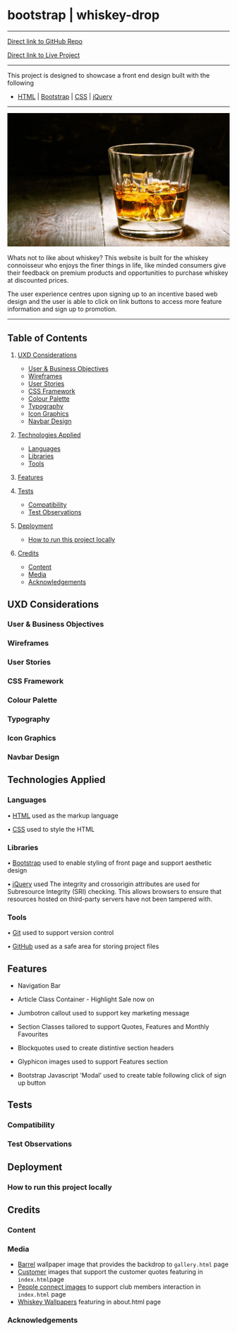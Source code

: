 # bootstrap | whiskey-drop

***
[Direct link to GitHub Repo](https://github.com/Spagettileg/Whiskey-Drop)

[Direct link to Live Project](https://spagettileg.github.io/Whiskey-Drop/) 

***

This project is designed to showcase a front end design built with the following 

 - [HTML](https://html.spec.whatwg.org/multipage/) | [Bootstrap](https://www.bootstrapcdn.com/) | [CSS](https://www.w3.org/Style/CSS/) | [jQuery](https://jquery.com/)

***
![](assets/img/whiskey-glass-image.png)

Whats not to like about whiskey? This website is built for the whiskey connoisseur who enjoys the finer things in life, like minded consumers give their feedback on premium products and opportunities to purchase whiskey at discounted prices.

The user experience centres upon signing up to an incentive based web design and the user is able to click on link buttons to access more feature information and sign up to promotion. 


***
## Table of Contents

1. [UXD Considerations](#uxd-considerations)
    * [User & Business Objectives](#user-&-business-objectives) 
    * [Wireframes](#wireframes)
    * [User Stories](#user-stories)
    * [CSS Framework](#css-framework)
    * [Colour Palette](#colour-palette)
    * [Typography](#typography)
    * [Icon Graphics](#icon-graphics)
    * [Navbar Design](#navbar-design)

2. [Technologies Applied](#technologies-applied)
    * [Languages](#languages)
    * [Libraries](#libraries)
    * [Tools](#tools)

3. [Features](#features)

4. [Tests](#tests)
    * [Compatibility](#compatibility)
    * [Test Observations](#test-observations)

5. [Deployment](#deployment)
    * [How to run this project locally](#how-to-run-this-project-locally) 

6. [Credits](#credits)
    * [Content](#content)
    * [Media](#media)
    * [Acknowledgements](#acknowledgements)

## UXD Considerations

### User & Business Objectives

### Wireframes

### User Stories

### CSS Framework

### Colour Palette

### Typography

### Icon Graphics

### Navbar Design

## Technologies Applied

### Languages
•	[HTML](https://html.spec.whatwg.org/multipage/) used as the markup language

•	[CSS](https://www.w3.org/Style/CSS/) used to style the HTML

### Libraries
•	[Bootstrap](https://www.bootstrapcdn.com/) used to enable styling of front page and support aesthetic design

•	[jQuery](https://jquery.com/) used The integrity and crossorigin attributes are used for Subresource Integrity (SRI) checking. This allows browsers to ensure that resources hosted on third-party servers have not been tampered with. 

### Tools
•	[Git](https://git-scm.com/) used to support version control

•	[GitHub](https://github.com/) used as a safe area for storing project files


## Features

- Navigation Bar

- Article Class Container - Highlight Sale now on

- Jumbotron callout used to support key marketing message

- Section Classes tailored to support Quotes, Features and Monthly Favourites

- Blockquotes used to create distintive section headers

- Glyphicon images used to support Features section

- Bootstrap Javascript 'Modal' used to create table following click of sign up button


## Tests

### Compatibility

### Test Observations

## Deployment

### How to run this project locally

## Credits

### Content

### Media

- [Barrel](https://hipwallpaper.com/barrel-backgrounds/) wallpaper image that provides the backdrop to `gallery.html` page
- [Customer](https://pixabay.com/images/search/people/) images that support the customer quotes featuring in `index.html`page
- [People connect images](https://www.thedigitaltransformationpeople.com/channels/customer-engagement/connecting-on-social/) to support club members interaction in `index.html` page
- [Whiskey Wallpapers](https://wallpapercave.com/whiskey-wallpapers) featuring in about.html page

### Acknowledgements
